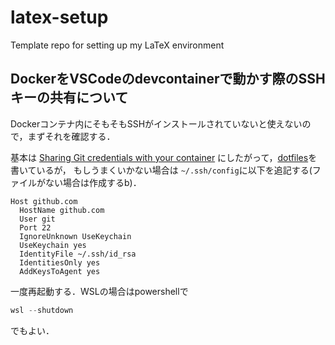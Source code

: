 # latex-setup
Template repo for setting up my LaTeX environment


## DockerをVSCodeのdevcontainerで動かす際のSSHキーの共有について
Dockerコンテナ内にそもそもSSHがインストールされていないと使えないので，まずそれを確認する．

基本は
[Sharing Git credentials with your container](https://code.visualstudio.com/remote/advancedcontainers/sharing-git-credentials)
にしたがって，[dotfiles](https://github.com/mo-mo-666/dotfiles)を書いているが，
もしうまくいかない場合は
`~/.ssh/config`に以下を追記する(ファイルがない場合は作成するb)．

```
Host github.com
  HostName github.com
  User git
  Port 22
  IgnoreUnknown UseKeychain
  UseKeychain yes
  IdentityFile ~/.ssh/id_rsa
  IdentitiesOnly yes
  AddKeysToAgent yes
```
一度再起動する．WSLの場合はpowershellで
```powershell
wsl --shutdown
```
でもよい．
